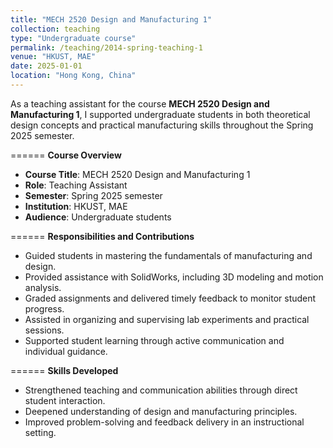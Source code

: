 ```yaml
---
title: "MECH 2520 Design and Manufacturing 1"
collection: teaching
type: "Undergraduate course"
permalink: /teaching/2014-spring-teaching-1
venue: "HKUST, MAE"
date: 2025-01-01
location: "Hong Kong, China"
---
```


As a teaching assistant for the course **MECH 2520 Design and Manufacturing 1**, I supported undergraduate students in both theoretical design concepts and practical manufacturing skills throughout the Spring 2025 semester.


======
**Course Overview**

- **Course Title**: MECH 2520 Design and Manufacturing 1  
- **Role**: Teaching Assistant  
- **Semester**: Spring 2025 semester  
- **Institution**: HKUST, MAE  
- **Audience**: Undergraduate students  


======
**Responsibilities and Contributions**

- Guided students in mastering the fundamentals of manufacturing and design.
- Provided assistance with SolidWorks, including 3D modeling and motion analysis.
- Graded assignments and delivered timely feedback to monitor student progress.
- Assisted in organizing and supervising lab experiments and practical sessions.
- Supported student learning through active communication and individual guidance.


======
**Skills Developed**

- Strengthened teaching and communication abilities through direct student interaction.
- Deepened understanding of design and manufacturing principles.
- Improved problem-solving and feedback delivery in an instructional setting.